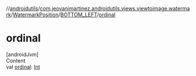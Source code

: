 //[androidutils](../../../index.md)/[com.jeovanimartinez.androidutils.views.viewtoimage.watermark](../../index.md)/[WatermarkPosition](../index.md)/[BOTTOM_LEFT](index.md)/[ordinal](ordinal.md)



# ordinal  
[androidJvm]  
Content  
val [ordinal](ordinal.md): [Int](https://kotlinlang.org/api/latest/jvm/stdlib/kotlin/-int/index.html)  



